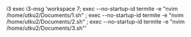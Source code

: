 i3 exec i3-msg 'workspace 7; exec --no-startup-id termite -e "nvim /home/utku2/Documents/1.sh" ; exec --no-startup-id termite -e "nvim /home/utku2/Documents/2.sh" ; exec --no-startup-id termite -e "nvim /home/utku2/Documents/3.sh"'
